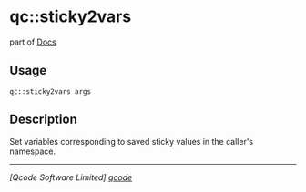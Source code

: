 qc::sticky2vars
===============

part of [Docs](.)

Usage
-----
`qc::sticky2vars args`

Description
-----------
Set variables corresponding to saved sticky values in the caller's namespace.

----------------------------------
*[Qcode Software Limited] [qcode]*

[qcode]: http://www.qcode.co.uk "Qcode Software"